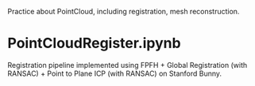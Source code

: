 Practice about PointCloud, including registration, mesh reconstruction.

# PointCloudRegister.ipynb
Registration pipeline implemented using FPFH + Global Registration (with RANSAC) + Point to Plane ICP (with RANSAC) on Stanford Bunny.
